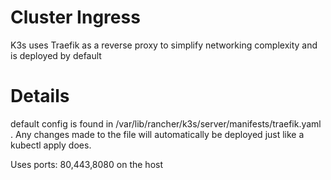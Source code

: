 # Cluster Ingress

K3s uses Traefik as a reverse proxy to simplify networking complexity and is deployed by default

# Details
default config is found in /var/lib/rancher/k3s/server/manifests/traefik.yaml .  Any changes made to the file will automatically be deployed just like a kubectl apply does.

Uses ports: 80,443,8080 on the host
